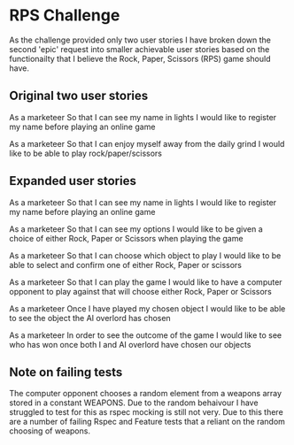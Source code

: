 # RPS Challenge

As the challenge provided only two user stories I have broken down the second 'epic' request into smaller achievable user stories based on the functionailty that I believe the Rock, Paper, Scissors (RPS) game should have.

## Original two user stories

As a marketeer
So that I can see my name in lights
I would like to register my name before playing an online game

As a marketeer
So that I can enjoy myself away from the daily grind
I would like to be able to play rock/paper/scissors

## Expanded user stories

As a marketeer
So that I can see my name in lights
I would like to register my name before playing an online game

As a marketeer
So that I can see my options
I would like to be given a choice of either Rock, Paper or Scissors when playing the game

As a marketeer
So that I can choose which object to play
I would like to be able to select and confirm one of either Rock, Paper or scissors

As a marketeer
So that I can play the game
I would like to have a computer opponent to play against that will choose either Rock, Paper or Scissors

As a marketeer
Once I have played my chosen object
I would like to be able to see the object the AI overlord has chosen

As a marketeer
In order to see the outcome of the game
I would like to see who has won once both I and AI overlord have chosen our objects

## Note on failing tests

The computer opponent chooses a random element from a weapons array stored in a constant WEAPONS. Due to the random behaivour I have struggled to test for this as rspec mocking is still not very. Due to this there are a number of failing Rspec and Feature tests that a reliant on the random choosing of weapons.
